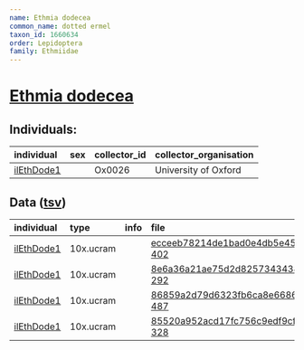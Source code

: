 ```yaml
---
name: Ethmia dodecea
common_name: dotted ermel
taxon_id: 1660634
order: Lepidoptera
family: Ethmiidae
---
```


# [Ethmia dodecea](https://www.ebi.ac.uk/ena/data/taxonomy/v1/taxon/tax-id/1660634)

## Individuals:

| individual | sex | collector_id | collector_organisation |
| :--------- | :-: | :----------- | :--------------------- |
| [ilEthDode1](ilEthDode1.md) |  | Ox0026 | University of Oxford |

## Data ([tsv](Ethmia_dodecea_data.tsv))

| individual | type | info | file |
| :--------- | :--- | :--- | :--- |
| [ilEthDode1](ilEthDode1.md) | 10x.ucram |  | [ecceeb78214de1bad0e4db5e454424ce-402](https://darwin.cog.sanger.ac.uk/insects/Ethmia_dodecea/ilEthDode1/genomic_data/10x/31354_4%235.cram) |
| [ilEthDode1](ilEthDode1.md) | 10x.ucram |  | [8e6a36a21ae75d2d82573434380741db-292](https://darwin.cog.sanger.ac.uk/insects/Ethmia_dodecea/ilEthDode1/genomic_data/10x/31354_4%236.cram) |
| [ilEthDode1](ilEthDode1.md) | 10x.ucram |  | [86859a2d79d6323fb6ca8e66863b0f85-487](https://darwin.cog.sanger.ac.uk/insects/Ethmia_dodecea/ilEthDode1/genomic_data/10x/31354_4%237.cram) |
| [ilEthDode1](ilEthDode1.md) | 10x.ucram |  | [85520a952acd17fc756c9edf9cfc2637-328](https://darwin.cog.sanger.ac.uk/insects/Ethmia_dodecea/ilEthDode1/genomic_data/10x/31354_4%238.cram) |
